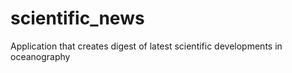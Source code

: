 # scientific_news
Application that creates digest of latest scientific developments in oceanography
